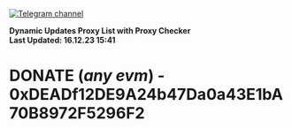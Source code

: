 [![Telegram channel](https://img.shields.io/endpoint?url=https://runkit.io/damiankrawczyk/telegram-badge/branches/master?url=https://t.me/n4z4v0d)](https://t.me/n4z4v0d) 

**Dynamic Updates Proxy List with Proxy Checker**  
**Last Updated: 16.12.23 15:41**

# DONATE (_any evm_) - 0xDEADf12DE9A24b47Da0a43E1bA70B8972F5296F2
